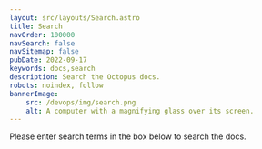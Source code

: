 ```yaml
---
layout: src/layouts/Search.astro
title: Search
navOrder: 100000
navSearch: false
navSitemap: false
pubDate: 2022-09-17
keywords: docs,search
description: Search the Octopus docs.
robots: noindex, follow
bannerImage:
    src: /devops/img/search.png
    alt: A computer with a magnifying glass over its screen.
---
```


Please enter search terms in the box below to search the docs.